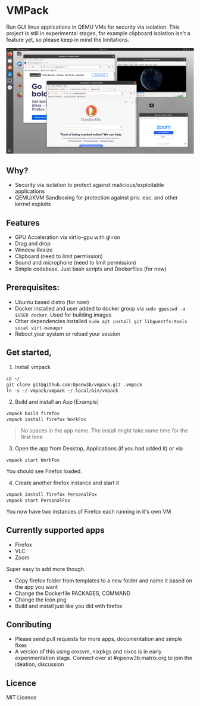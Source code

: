 # VMPack

Run GUI linux applications in QEMU VMs for security via isolation. This project is still in experimental stages, for example clipboard isolation isn't a feature yet, so please keep in mind the limitations.

![vmpack screenshot 1](./docs/screenshots/full.png)

## Why?

- Security via isolation to protect against malicious/exploitable applications
- QEMU/KVM Sandboxing for protection against priv. esc. and other kernel exploits

## Features

- GPU Acceleration via virtio-gpu with gl=on
- Drag and drop
- Window Resize
- Clipboard (need to limit permission)
- Sound and microphone (need to limit permission)
- Simple codebase. Just bash scripts and Dockerfiles (for now)

## Prerequisites:
- Ubuntu based distro (for now)
- Docker installed and user added to docker group via `sudo gpasswd -a $USER docker`. Used for building images
- Other dependencies installed `sudo apt install git libguestfs-tools socat virt-manager`
- Reboot your system or reload your session

## Get started,

1. Install vmpack
```
cd ~/
git clone git@github.com:Openw3b/vmpack.git .vmpack
ln -s ~/.vmpack/vmpack ~/.local/bin/vmpack
```

2. Build and install an App [Example]
```
vmpack build firefox
vmpack install firefox WorkFox
```

> No spaces in the app name.
> The install might take some time for the first time

3. Open the app from Desktop, Applications (if you had added it) or via

```
vmpack start WorkFox
```

You should see Firefox loaded.

4. Create another firefox instance and start it

```
vmpack install firefox PersonalFox
vmpack start PersonalFox
```

You now have two instances of Firefox each running in it's own VM

## Currently supported apps

- Firefox
- VLC
- Zoom

Super easy to add more though. 
- Copy firefox folder from templates to a new folder and name it based on the app you want
- Change the Dockerfile PACKAGES, COMMAND
- Change the icon.png
- Build and install just like you did with firefox

## Conributing

- Please send pull requests for more apps, documentation and simple fixes
- A version of this using crosvm, nixpkgs and nixos is in early experimentation stage. Connect over at #openw3b:matrix.org to join the ideation, discussion

## Licence

MIT Licence